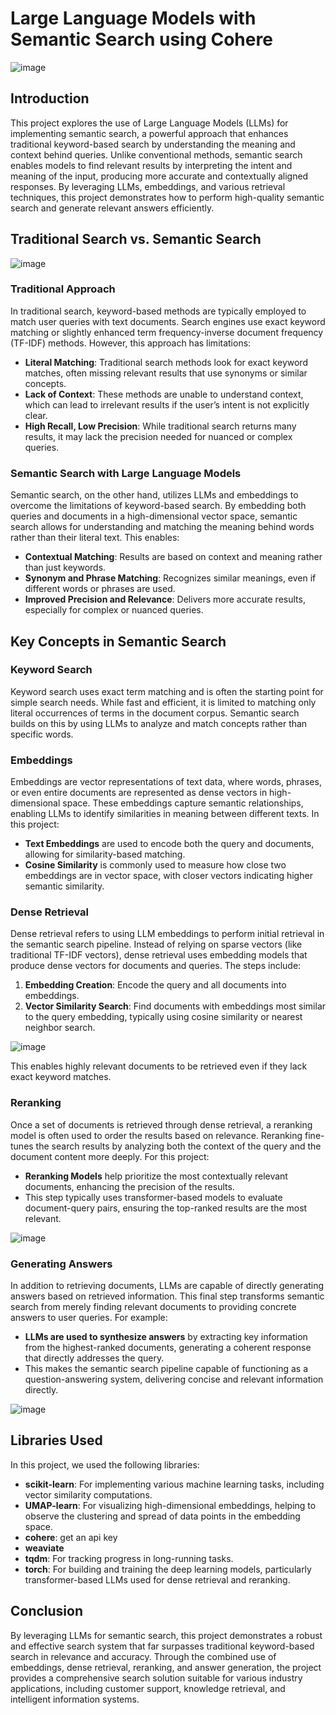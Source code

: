 # Large Language Models with Semantic Search using Cohere

![image](https://github.com/user-attachments/assets/074f5e9d-e50f-4ea8-b741-0fa072f2988c)


## Introduction
   
This project explores the use of Large Language Models (LLMs) for implementing semantic search, a powerful approach that enhances traditional keyword-based search by understanding the meaning and context behind queries. Unlike conventional methods, semantic search enables models to find relevant results by interpreting the intent and meaning of the input, producing more accurate and contextually aligned responses. By leveraging LLMs, embeddings, and various retrieval techniques, this project demonstrates how to perform high-quality semantic search and generate relevant answers efficiently.
     
## Traditional Search vs. Semantic Search

![image](https://github.com/user-attachments/assets/a1b050f6-8053-464f-84c5-e34ad299a26b)

### Traditional Approach
In traditional search, keyword-based methods are typically employed to match user queries with text documents. Search engines use exact keyword matching or slightly enhanced term frequency-inverse document frequency (TF-IDF) methods. However, this approach has limitations:
- **Literal Matching**: Traditional search methods look for exact keyword matches, often missing relevant results that use synonyms or similar concepts.
- **Lack of Context**: These methods are unable to understand context, which can lead to irrelevant results if the user’s intent is not explicitly clear.
- **High Recall, Low Precision**: While traditional search returns many results, it may lack the precision needed for nuanced or complex queries.

### Semantic Search with Large Language Models
Semantic search, on the other hand, utilizes LLMs and embeddings to overcome the limitations of keyword-based search. By embedding both queries and documents in a high-dimensional vector space, semantic search allows for understanding and matching the meaning behind words rather than their literal text. This enables:
- **Contextual Matching**: Results are based on context and meaning rather than just keywords.
- **Synonym and Phrase Matching**: Recognizes similar meanings, even if different words or phrases are used.
- **Improved Precision and Relevance**: Delivers more accurate results, especially for complex or nuanced queries.

## Key Concepts in Semantic Search

### Keyword Search
Keyword search uses exact term matching and is often the starting point for simple search needs. While fast and efficient, it is limited to matching only literal occurrences of terms in the document corpus. Semantic search builds on this by using LLMs to analyze and match concepts rather than specific words.

### Embeddings
Embeddings are vector representations of text data, where words, phrases, or even entire documents are represented as dense vectors in high-dimensional space. These embeddings capture semantic relationships, enabling LLMs to identify similarities in meaning between different texts. In this project:
- **Text Embeddings** are used to encode both the query and documents, allowing for similarity-based matching.
- **Cosine Similarity** is commonly used to measure how close two embeddings are in vector space, with closer vectors indicating higher semantic similarity.

### Dense Retrieval
Dense retrieval refers to using LLM embeddings to perform initial retrieval in the semantic search pipeline. Instead of relying on sparse vectors (like traditional TF-IDF vectors), dense retrieval uses embedding models that produce dense vectors for documents and queries. The steps include:
1. **Embedding Creation**: Encode the query and all documents into embeddings.
2. **Vector Similarity Search**: Find documents with embeddings most similar to the query embedding, typically using cosine similarity or nearest neighbor search.

![image](https://github.com/user-attachments/assets/fed7366a-b6ac-4a92-88fb-a38d08a05952)

  
This enables highly relevant documents to be retrieved even if they lack exact keyword matches.

### Reranking
Once a set of documents is retrieved through dense retrieval, a reranking model is often used to order the results based on relevance. Reranking fine-tunes the search results by analyzing both the context of the query and the document content more deeply. For this project:
- **Reranking Models** help prioritize the most contextually relevant documents, enhancing the precision of the results.
- This step typically uses transformer-based models to evaluate document-query pairs, ensuring the top-ranked results are the most relevant.

![image](https://github.com/user-attachments/assets/6f1eec66-abe8-4ebb-ae1c-53deb110a7a8)


### Generating Answers
In addition to retrieving documents, LLMs are capable of directly generating answers based on retrieved information. This final step transforms semantic search from merely finding relevant documents to providing concrete answers to user queries. For example:
- **LLMs are used to synthesize answers** by extracting key information from the highest-ranked documents, generating a coherent response that directly addresses the query.
- This makes the semantic search pipeline capable of functioning as a question-answering system, delivering concise and relevant information directly.

![image](https://github.com/user-attachments/assets/b3d6dfd6-66c8-4838-a2c3-b9b2ed392047)


## Libraries Used

In this project, we used the following libraries:
- **scikit-learn**: For implementing various machine learning tasks, including vector similarity computations.
- **UMAP-learn**: For visualizing high-dimensional embeddings, helping to observe the clustering and spread of data points in the embedding space.
- **cohere**: get an api key
- **weaviate**
- **tqdm**: For tracking progress in long-running tasks.
- **torch**: For building and training the deep learning models, particularly transformer-based LLMs used for dense retrieval and reranking.

## Conclusion

By leveraging LLMs for semantic search, this project demonstrates a robust and effective search system that far surpasses traditional keyword-based search in relevance and accuracy. Through the combined use of embeddings, dense retrieval, reranking, and answer generation, the project provides a comprehensive search solution suitable for various industry applications, including customer support, knowledge retrieval, and intelligent information systems.
